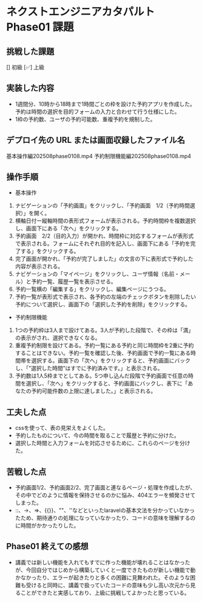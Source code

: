 # ネクストエンジニアカタパルト Phase01 課題

## 挑戦した課題

[] 初級
[✅] 上級

## 実装した内容

- 1週間分、10時から18時まで1時間ごとの枠を設けた予約アプリを作成した。予約は時間の選択を目的フォームの入力と合わせて行う仕様にした。
- 1枠の予約数、ユーザの予約可能数、重複予約を規制した。

## デプロイ先の URL または画面収録したファイル名

基本操作編202508phase0108.mp4
予約制限機能編202508phase0108.mp4

## 操作手順
- 基本操作
1. ナビゲーションの「予約画面」をクリックし、「予約画面　1/2（予約時間選択）」を開く。
2. 横軸日付ー縦軸時間の表形式フォームが表示される。予約時間枠を複数選択し、画面下にある「次へ」をクリックする。
3. 予約画面　2/2（目的入力）が開かれ、時間枠に対応するフォームが表形式で表示される。フォームにそれぞれ目的を記入し、画面下にある「予約を完了する」をクリックする。
4. 完了画面が開かれ、「予約が完了しました」の文言の下に表形式で予約した内容が表示される。
5. ナビゲーションの「マイページ」をクリックし、ユーザ情報（名前・メール）と予約一覧、履歴一覧を表示させる。
6. 予約一覧横の「編集する」をクリックし、編集ページにうつる。
7. 予約一覧が表形式で表示され、各予約の左端のチェックボタンを削除したい予約について選択し、画面下の「選択した予約を削除」をクリックする。

- 予約制限機能
1. 1つの予約枠は3人まで設けてある。3人が予約した段階で、その枠は「満」の表示がされ、選択できなくなる。
2. 重複予約制限を設けてある。予約一覧にある予約と同じ時間枠を2重に予約することはできない。予約一覧を確認した後、予約画面で予約一覧にある時間帯を選択する。画面下の「次へ」をクリックすると、予約画面にバックし、「”選択した時間”はすでに予約済みです。」と表示される。
3. 予約数は1人5枠までとしてある。5つ申し込んだ段階で予約画面で任意の時間を選択し、「次へ」をクリックすると、予約画面にバックし、表下に「あなたの予約可能件数の上限に達しました。」と表示される。


## 工夫した点

- cssを使って、表の見栄えをよくした。
- 予約したものについて、今の時間を取ることで履歴と予約に分けた。
- 選択した時間と入力フォームを対応させるために、これらのページを分けた。

## 苦戦した点

- 予約画面1/2、予約画面2/2、完了画面と連なるページ・処理を作成したが、その中でどのように情報を保持させるのかに悩み、404エラーを頻発させてしまった。
- ::、->、=>、{{}}、""、''などといったlaravelの基本文法を分かっていなかったため、期待通りの処理になっていなかったり、コードの意味を理解するのに時間がかかったりした。

## Phase01 終えての感想

- 講義では新しい機能を入れてもすでに作った機能が壊れることはなかったが、今回自分ではじめから構築していくと一度できたものが新しい機能で動かなかったり、エラーが起きたりと多くの困難に見舞われた。そのような困難も受けると同時に、講義で扱っていたコードの意味も少し高い次元から見ることができたと実感しており、上級に挑戦してよかったと思っている。